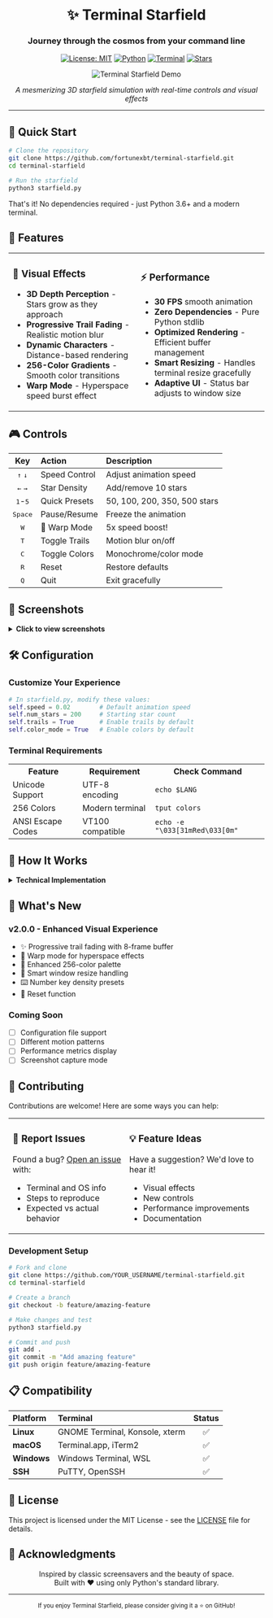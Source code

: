 <div align="center">

# ✨ Terminal Starfield

### Journey through the cosmos from your command line

[![License: MIT](https://img.shields.io/badge/License-MIT-yellow.svg)](https://opensource.org/licenses/MIT)
[![Python](https://img.shields.io/badge/Python-3.6%2B-blue?logo=python&logoColor=white)](https://www.python.org/)
[![Terminal](https://img.shields.io/badge/Terminal-Ready-brightgreen?logo=windowsterminal&logoColor=white)](https://github.com/fortunexbt/terminal-starfield)
[![Stars](https://img.shields.io/github/stars/fortunexbt/terminal-starfield?style=social)](https://github.com/fortunexbt/terminal-starfield/stargazers)

<img src="https://via.placeholder.com/800x400/000000/FFFFFF?text=Terminal+Starfield+Demo" alt="Terminal Starfield Demo" />

*A mesmerizing 3D starfield simulation with real-time controls and visual effects*

</div>

---

## 🚀 Quick Start

```bash
# Clone the repository
git clone https://github.com/fortunexbt/terminal-starfield.git
cd terminal-starfield

# Run the starfield
python3 starfield.py
```

That's it! No dependencies required - just Python 3.6+ and a modern terminal.

## 🎯 Features

<table>
<tr>
<td width="50%">

### 🌌 Visual Effects
- **3D Depth Perception** - Stars grow as they approach
- **Progressive Trail Fading** - Realistic motion blur
- **Dynamic Characters** - Distance-based rendering
- **256-Color Gradients** - Smooth color transitions
- **Warp Mode** - Hyperspace speed burst effect

</td>
<td width="50%">

### ⚡ Performance
- **30 FPS** smooth animation
- **Zero Dependencies** - Pure Python stdlib
- **Optimized Rendering** - Efficient buffer management
- **Smart Resizing** - Handles terminal resize gracefully
- **Adaptive UI** - Status bar adjusts to window size

</td>
</tr>
</table>

## 🎮 Controls

<div align="center">

| Key | Action | Description |
|:---:|:-------|:------------|
| <kbd>↑</kbd> <kbd>↓</kbd> | Speed Control | Adjust animation speed |
| <kbd>←</kbd> <kbd>→</kbd> | Star Density | Add/remove 10 stars |
| <kbd>1</kbd>-<kbd>5</kbd> | Quick Presets | 50, 100, 200, 350, 500 stars |
| <kbd>Space</kbd> | Pause/Resume | Freeze the animation |
| <kbd>W</kbd> | 🚀 Warp Mode | 5x speed boost! |
| <kbd>T</kbd> | Toggle Trails | Motion blur on/off |
| <kbd>C</kbd> | Toggle Colors | Monochrome/color mode |
| <kbd>R</kbd> | Reset | Restore defaults |
| <kbd>Q</kbd> | Quit | Exit gracefully |

</div>

## 📸 Screenshots

<details>
<summary><b>Click to view screenshots</b></summary>

### Default View
```
                    ·                                      ○
      ·                            ·              
                ·        ◉                    ·
    ○                                  ·
              ·              ⬤                    ○
                                          ·
Speed: 0.020 | Stars: 200 | Trails: ON | Color: ON | Running
```

### Warp Mode Active
```
════════════○═══════════════════════◉═══════════════════
═══════⬤══════════════════○═════════════════════════════
═════════════════◉══════════════════════⬤═══════════════
Speed: 0.020 | Stars: 200 | Trails: ON | Color: ON | WARP MODE!
```

</details>

## 🛠️ Configuration

### Customize Your Experience

```python
# In starfield.py, modify these values:
self.speed = 0.02        # Default animation speed
self.num_stars = 200     # Starting star count
self.trails = True       # Enable trails by default
self.color_mode = True   # Enable colors by default
```

### Terminal Requirements

<table>
<tr>
<th>Feature</th>
<th>Requirement</th>
<th>Check Command</th>
</tr>
<tr>
<td>Unicode Support</td>
<td>UTF-8 encoding</td>
<td><code>echo $LANG</code></td>
</tr>
<tr>
<td>256 Colors</td>
<td>Modern terminal</td>
<td><code>tput colors</code></td>
</tr>
<tr>
<td>ANSI Escape Codes</td>
<td>VT100 compatible</td>
<td><code>echo -e "\033[31mRed\033[0m"</code></td>
</tr>
</table>

## 🎨 How It Works

<details>
<summary><b>Technical Implementation</b></summary>

### Core Algorithm

```python
# 3D to 2D Projection
screen_x = (star.x / star.z + 1) * width / 2
screen_y = (star.y / star.z + 1) * height / 2

# Z-depth determines:
# - Character size: . · ○ ◉ ⬤
# - Color brightness: darker when distant
# - Trail persistence: fading over time
```

### Key Components

1. **Star Class**: Manages individual star positions and movement
2. **Trail Buffer**: Deque storing previous frames for motion blur
3. **Signal Handling**: Graceful terminal resize via SIGWINCH
4. **Raw Mode Input**: Non-blocking keyboard input processing

</details>

## 🌟 What's New

### v2.0.0 - Enhanced Visual Experience
- ✨ Progressive trail fading with 8-frame buffer
- 🚀 Warp mode for hyperspace effects
- 🎨 Enhanced 256-color palette
- 📐 Smart window resize handling
- ⌨️ Number key density presets
- 🔄 Reset function

### Coming Soon
- [ ] Configuration file support
- [ ] Different motion patterns
- [ ] Performance metrics display
- [ ] Screenshot capture mode

## 🤝 Contributing

Contributions are welcome! Here are some ways you can help:

<table>
<tr>
<td>

### 🐛 Report Issues
Found a bug? [Open an issue](https://github.com/fortunexbt/terminal-starfield/issues/new) with:
- Terminal and OS info
- Steps to reproduce
- Expected vs actual behavior

</td>
<td>

### 💡 Feature Ideas
Have a suggestion? We'd love to hear it!
- Visual effects
- New controls
- Performance improvements
- Documentation

</td>
</tr>
</table>

### Development Setup

```bash
# Fork and clone
git clone https://github.com/YOUR_USERNAME/terminal-starfield.git
cd terminal-starfield

# Create a branch
git checkout -b feature/amazing-feature

# Make changes and test
python3 starfield.py

# Commit and push
git add .
git commit -m "Add amazing feature"
git push origin feature/amazing-feature
```

## 📋 Compatibility

<div align="center">

| Platform | Terminal | Status |
|:---------|:---------|:------:|
| **Linux** | GNOME Terminal, Konsole, xterm | ✅ |
| **macOS** | Terminal.app, iTerm2 | ✅ |
| **Windows** | Windows Terminal, WSL | ✅ |
| **SSH** | PuTTY, OpenSSH | ✅ |

</div>

## 📄 License

This project is licensed under the MIT License - see the [LICENSE](LICENSE) file for details.

## 🙏 Acknowledgments

<div align="center">

Inspired by classic screensavers and the beauty of space.  
Built with ❤️ using only Python's standard library.

---

<sub>If you enjoy Terminal Starfield, please consider giving it a ⭐ on GitHub!</sub>

</div>